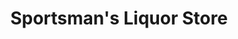 ---
title: "Sportsman's Liquor Store"
url: /newport-beach/sportsmans-liquor-store/
shop: alcohol
---